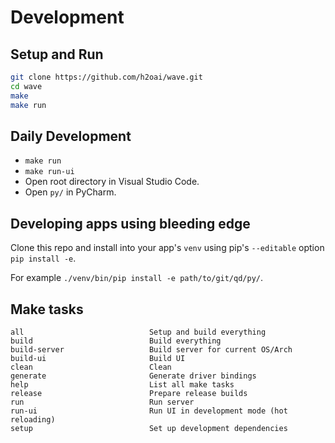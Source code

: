 # Development

## Setup and Run

```sh
git clone https://github.com/h2oai/wave.git
cd wave
make
make run
```

## Daily Development

- `make run`
- `make run-ui`
- Open root directory in Visual Studio Code.
- Open `py/` in PyCharm.

## Developing apps using bleeding edge

Clone this repo and install into your app's `venv` using pip's `--editable` option `pip install -e`.

For example `./venv/bin/pip install -e path/to/git/qd/py/`.

## Make tasks

```
all                            Setup and build everything
build                          Build everything
build-server                   Build server for current OS/Arch
build-ui                       Build UI
clean                          Clean
generate                       Generate driver bindings
help                           List all make tasks
release                        Prepare release builds
run                            Run server
run-ui                         Run UI in development mode (hot reloading)
setup                          Set up development dependencies
```
